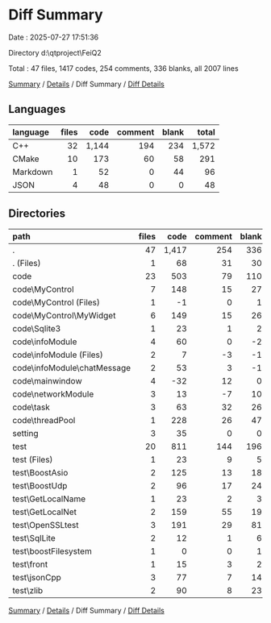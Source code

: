 # Diff Summary

Date : 2025-07-27 17:51:36

Directory d:\\qtproject\\FeiQ2

Total : 47 files,  1417 codes, 254 comments, 336 blanks, all 2007 lines

[Summary](results.md) / [Details](details.md) / Diff Summary / [Diff Details](diff-details.md)

## Languages
| language | files | code | comment | blank | total |
| :--- | ---: | ---: | ---: | ---: | ---: |
| C++ | 32 | 1,144 | 194 | 234 | 1,572 |
| CMake | 10 | 173 | 60 | 58 | 291 |
| Markdown | 1 | 52 | 0 | 44 | 96 |
| JSON | 4 | 48 | 0 | 0 | 48 |

## Directories
| path | files | code | comment | blank | total |
| :--- | ---: | ---: | ---: | ---: | ---: |
| . | 47 | 1,417 | 254 | 336 | 2,007 |
| . (Files) | 1 | 68 | 31 | 30 | 129 |
| code | 23 | 503 | 79 | 110 | 692 |
| code\\MyControl | 7 | 148 | 15 | 27 | 190 |
| code\\MyControl (Files) | 1 | -1 | 0 | 1 | 0 |
| code\\MyControl\\MyWidget | 6 | 149 | 15 | 26 | 190 |
| code\\Sqlite3 | 1 | 23 | 1 | 2 | 26 |
| code\\infoModule | 4 | 60 | 0 | -2 | 58 |
| code\\infoModule (Files) | 2 | 7 | -3 | -1 | 3 |
| code\\infoModule\\chatMessage | 2 | 53 | 3 | -1 | 55 |
| code\\mainwindow | 4 | -32 | 12 | 0 | -20 |
| code\\networkModule | 3 | 13 | -7 | 10 | 16 |
| code\\task | 3 | 63 | 32 | 26 | 121 |
| code\\threadPool | 1 | 228 | 26 | 47 | 301 |
| setting | 3 | 35 | 0 | 0 | 35 |
| test | 20 | 811 | 144 | 196 | 1,151 |
| test (Files) | 1 | 23 | 9 | 5 | 37 |
| test\\BoostAsio | 2 | 125 | 13 | 18 | 156 |
| test\\BoostUdp | 2 | 96 | 17 | 24 | 137 |
| test\\GetLocalName | 1 | 23 | 2 | 3 | 28 |
| test\\GetLocalNet | 2 | 159 | 55 | 19 | 233 |
| test\\OpenSSLtest | 3 | 191 | 29 | 81 | 301 |
| test\\SqlLite | 2 | 12 | 1 | 6 | 19 |
| test\\boostFilesystem | 1 | 0 | 0 | 1 | 1 |
| test\\front | 1 | 15 | 3 | 2 | 20 |
| test\\jsonCpp | 3 | 77 | 7 | 14 | 98 |
| test\\zlib | 2 | 90 | 8 | 23 | 121 |

[Summary](results.md) / [Details](details.md) / Diff Summary / [Diff Details](diff-details.md)